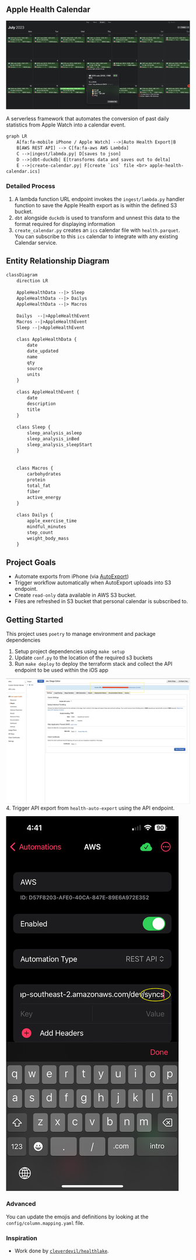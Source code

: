 ## Apple Health Calendar

![Apple Health Calendar](./docs/images/apple-health-calendar.jpg)

A serverless framework that automates the conversion of past daily statistics from Apple Watch into a calendar event.

```mermaid
graph LR
    A[fa:fa-mobile iPhone / Apple Watch] -->|Auto Health Export|B
    B[AWS REST API] --> C[fa:fa-aws AWS Lambda]
    C -->|ingest/labmda.py| D[saves to json]
    D -->|dbt-duckdb| E[transforms data and saves out to delta]
    E -->|create-calendar.py| F[create `ics` file <br> apple-health-calendar.ics]
```

### Detailed Process

1. A lambda function URL endpoint invokes the `ingest/lambda.py` handler function  to save the Apple Health export as is within the defined S3 bucket.
2. `dbt` alongside `duckdb` is used to transform and unnest this data to the format required for displaying information
3. `create_calendar.py` creates an `ics` calendar file with `health.parquet`. You can subscribe to this `ics` calendar to integrate with any existing Calendar service.

## Entity Relationship Diagram

```mermaid
classDiagram
    direction LR

    AppleHealthData --|> Sleep
    AppleHealthData --|> Dailys
    AppleHealthData --|> Macros

    Dailys  --|>AppleHealthEvent
    Macros --|>AppleHealthEvent
    Sleep --|>AppleHealthEvent

    class AppleHealthData { 
        date
        date_updated
        name
        qty
        source
        units
    }

    class AppleHealthEvent { 
        date
        description
        title
    }

    class Sleep { 
        sleep_analysis_asleep
        sleep_analysis_inBed
        sleep_analysis_sleepStart
    }


    class Macros { 
        carbohydrates
        protein
        total_fat
        fiber
        active_energy
    }

    class Dailys { 
        apple_exercise_time
        mindful_minutes
        step_count
        weight_body_mass
    }
```

## Project Goals

- Automate exports from iPhone (via [AutoExport](https://github.com/Lybron/health-auto-export))
- Trigger workflow automatically when AutoExport uploads into S3 endpoint.
- Create `read-only` data available in AWS S3 bucket.
- Files are refreshed in S3 bucket that personal calendar is subscribed to.

## Getting Started

This project uses `poetry` to manage environment and package dependencies

1. Setup project dependencies using `make setup`
2. Update `conf.py` to the location of the required s3 buckets
3. Run `make deploy` to deploy the terraform stack and collect the API endpoint to be used within the iOS app

![AWS API Gateway](./docs/images/api-gateway.jpg)
4. Trigger API export from `health-auto-export` using the API endpoint.

![iOS Health Auto Export - AWS Export](./docs/images/auto-export-ios.PNG)

### Advanced

You can update the emojis and definitions by looking at the `config/column.mapping.yaml` file.

### Inspiration

- Work done by [`cleverdevil/healthlake`](https://github.com/cleverdevil/healthlake).
